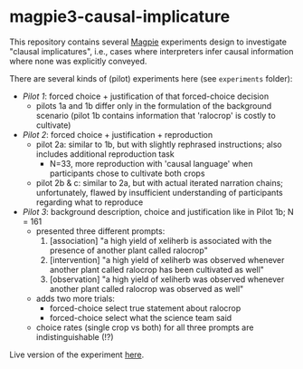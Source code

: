 # magpie3-causal-implicature

This repository contains several [Magpie](https://magpie-experiments.org/) experiments design to investigate "clausal implicatures", i.e., cases where interpreters infer causal information where none was explicitly conveyed.

There are several kinds of (pilot) experiments here (see `experiments` folder):

- *Pilot 1*: forced choice + justification of that forced-choice decision
  + pilots 1a and 1b differ only in the formulation of the background scenario (pilot 1b contains information that 'ralocrop' is costly to cultivate)
- *Pilot 2*: forced choice + justification + reproduction
  + pilot 2a: similar to 1b, but with slightly rephrased instructions; also includes additional reproduction task
    - N=33, more reproduction with 'causal language' when participants chose to cultivate both crops
  + pilot 2b & c: similar to 2a, but with actual iterated narration chains; unfortunately, flawed by insufficient understanding of participants regarding what to reproduce
- *Pilot 3*: background description, choice and justification like in Pilot 1b; N = 161
  + presented three different prompts:
    1. [association]  "a high yield of xeliherb is associated with the presence of another plant called ralocrop"
    2. [intervention] "a high yield of xeliherb was observed whenever another plant called ralocrop has been cultivated as well"
    3. [observation]  "a high yield of xeliherb was observed whenever another plant called ralocrop was observed as well"
  + adds two more trials:
    - forced-choice select true statement about ralocrop
    - forced-choice select what the science team said
  + choice rates (single crop vs both) for all three prompts are indistinguishable (!?)


Live version of the experiment [here](https://magpie-ea.github.io/magpie3-causal-implicature/).
